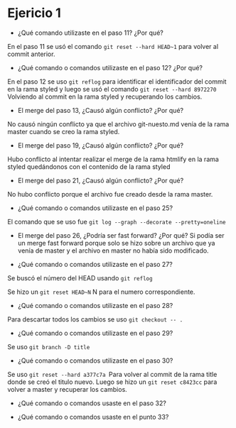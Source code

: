 # Ejericio 1

- ¿Qué comando utilizaste en el paso 11? ¿Por qué?

En el paso 11 se usó el comando `git reset --hard HEAD~1` para volver al commit anterior.
 
- ¿Qué comando o comandos utilizaste en el paso 12? ¿Por qué?

En el paso 12 se uso `git reflog` para identificar el identificador del commit en la rama styled y luego se usó el comando
`git reset --hard 8972270` Volviendo al commit en la rama styled y recuperando los cambios.

- El merge del paso 13, ¿Causó algún conflicto? ¿Por qué?

No causó ningún conflicto ya que el archivo git-nuesto.md venía de la rama master cuando se creo la rama styled.

- El merge del paso 19, ¿Causó algún conflicto? ¿Por qué?

Hubo conflicto al intentar realizar el merge de la rama htmlify en la rama styled  quedándonos con el contenido de la rama styled

- El merge del paso 21, ¿Causó algún conflicto? ¿Por qué? 

No hubo conflicto porque el archivo fue creado desde la rama master.

- ¿Qué comando o comandos utilizaste en el paso 25? 

El comando que se uso fue `git log --graph --decorate --pretty=oneline`

- El merge del paso 26, ¿Podría ser fast forward? ¿Por qué? 
Si podía ser un merge fast forward porque solo se hizo sobre un archivo 
que ya venía de master y el archivo en master no había sido modificado.

- ¿Qué comando o comandos utilizaste en el paso 27?

Se buscó el número del HEAD usando `git reflog` 

Se hizo un `git reset HEAD~N` N para el numero correspondiente.

- ¿Qué comando o comandos utilizaste en el paso 28?

Para descartar todos los cambios se uso `git checkout -- . `

- ¿Qué comando o comandos utilizaste en el paso 29?

Se uso `git branch -D title`

- ¿Qué comando o comandos utilizaste en el paso 30?

Se uso `git reset --hard a377c7a `Para volver al commit de la rama title donde se creó el titulo nuevo.
Luego se hizo un `git reset c8423cc` para volver a master y recuperar los cambios. 

- ¿Qué comando o comandos usaste en el paso 32?



- ¿Qué comando o comandos usaste en el punto 33?
